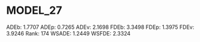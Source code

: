 # MODEL_27

ADEb: 1.7707
ADEp: 0.7265
ADEv: 2.1698
FDEb: 3.3498
FDEp: 1.3975
FDEv: 3.9246
Rank: 174
WSADE: 1.2449
WSFDE: 2.3324